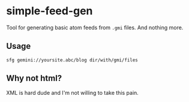 # simple-feed-gen

Tool for generating basic atom feeds from `.gmi` files. And nothing more.

## Usage

```
sfg gemini://yoursite.abc/blog dir/with/gmi/files
```

## Why not html?

XML is hard dude and I'm not willing to take this pain.
